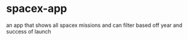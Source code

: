 # spacex-app
an app that shows all spacex missions and can filter based off year and success of launch
